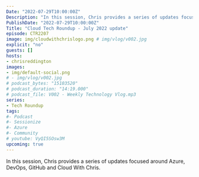 ```yaml
---
Date: "2022-07-29T10:00:00Z"
Description: "In this session, Chris provides a series of updates focused around Azure, DevOps, GitHub and Cloud With Chris."
PublishDate: "2022-07-29T10:00:00Z"
Title: "Cloud Tech Roundup - July 2022 update"
episode: CTR2207
image: img/cloudwithchrislogo.png # img/vlog/v002.jpg
explicit: "no"
guests: []
hosts:
- chrisreddington
images:
- img/default-social.png
# - img/vlog/v002.jpg
# podcast_bytes: "15103520"
# podcast_duration: "14:19.000"
# podcast_file: V002 - Weekly Technology Vlog.mp3
series:
- Tech Roundup
tags:
#- Podcast
#- Sessionize
#- Azure
#- Community
# youtube: VyQI5SOsw3M
upcoming: true
---
```

In this session, Chris provides a series of updates focused around Azure, DevOps, GitHub and Cloud With Chris.
